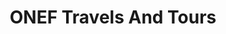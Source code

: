 ---
title: "ONEF Travels And Tours"
url: /san-jose-del-guaviare/onef-travels-and-tours/
shop: agencia de viajes
---